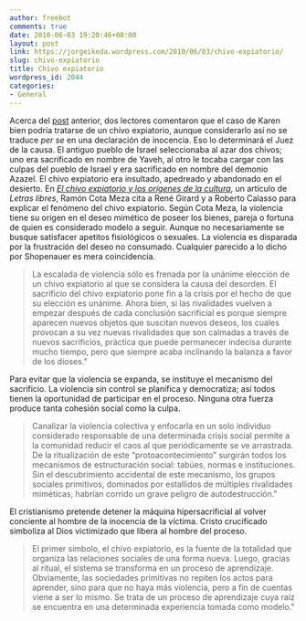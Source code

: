 ```yaml
---
author: freebot
comments: true
date: 2010-06-03 19:20:46+00:00
layout: post
link: https://jorgeikeda.wordpress.com/2010/06/03/chivo-expiatorio/
slug: chivo-expiatorio
title: Chivo expiatorio
wordpress_id: 2044
categories:
- General
---
```


Acerca del [post](http://www.jorgeikeda.com/wordpress/?p=2024) anterior, dos lectores comentaron que el caso de Karen bien podría tratarse de un chivo expiatorio, aunque considerarlo así no se traduce _per se_ en una declaración de inocencia. Eso lo determinará el Juez de la causa.
El antiguo pueblo de Israel seleccionaba al azar dos chivos; uno era sacrificado en nombre de Yaveh, al otro le tocaba cargar con las culpas del pueblo de Israel y era sacrificado en nombre del demonio Azazel. El chivo expiatorio era insultado, apedreado y abandonado en el desierto.
En [_El chivo expiatorio y los orígenes de la cultura_](http://www.letraslibres.com/index.php?art=13050), un artículo de _Letras libres_, Ramón Cota Meza cita a René Girard y a Roberto Calasso para explicar el fenómeno del chivo expiatorio. Según Cota Meza, la violencia tiene su origen en el deseo mimético de poseer los bienes, pareja o fortuna de quien es considerado modelo a seguir. Aunque no necesariamente se busque satisfacer apetitos fisiológicos o sexuales. La violencia es disparada por la frustración del deseo no consumado. Cualquier parecido a lo dicho por Shopenauer es mera coincidencia.




<blockquote>La escalada de violencia sólo es frenada por la unánime elección de un chivo expiatorio al que se considera la causa del desorden. El sacrificio del chivo expiatorio pone fin a la crisis por el hecho de que su elección es unánime. Ahora bien, si las rivalidades vuelven a empezar después de cada conclusión sacrificial es porque siempre aparecen nuevos objetos que suscitan nuevos deseos, los cuales provocan a su vez nuevas rivalidades que son calmadas a través de nuevos sacrificios, práctica que puede permanecer indecisa durante mucho tiempo, pero que siempre acaba inclinando la balanza a favor de los dioses."</blockquote>



Para evitar que la violencia se expanda, se instituye el mecanismo del sacrificio. La violencia sin control se planifica y democratiza; así todos tienen la oportunidad de participar en el proceso. Ninguna otra fuerza produce tanta cohesión social como la culpa.





<blockquote>Canalizar la violencia colectiva y enfocarla en un solo individuo considerado responsable de una determinada crisis social permite a la comunidad reducir el caos al que periódicamente se ve arrastrada. De la ritualización de este “protoacontecimiento” surgirán todos los mecanismos de estructuración social: tabúes, normas e instituciones. Sin el descubrimiento accidental de este mecanismo, los grupos sociales primitivos, dominados por estallidos de múltiples rivalidades miméticas, habrían corrido un grave peligro de autodestrucción."</blockquote>




 El cristianismo pretende detener la máquina hipersacrificial al volver conciente al hombre  de la inocencia de la víctima.  Cristo crucificado simboliza al Dios victimizado que libera al hombre del proceso.





<blockquote>El primer símbolo, el chivo expiatorio, es la fuente de la totalidad que organiza las relaciones sociales de una forma nueva. Luego, gracias al ritual, el sistema se transforma en un proceso de aprendizaje. Obviamente, las sociedades primitivas no repiten los actos para aprender, sino para que no haya más violencia, pero a fin de cuentas viene a ser lo mismo. Se trata de un proceso de aprendizaje cuya raíz se encuentra en una determinada experiencia tomada como modelo."</blockquote>




